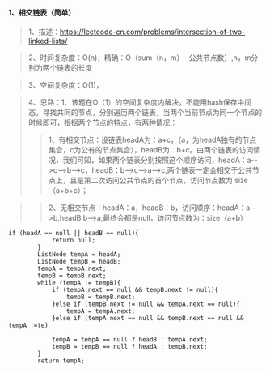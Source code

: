 #### 1、相交链表（简单）
> 1、描述：https://leetcode-cn.com/problems/intersection-of-two-linked-lists/

> 2、时间复杂度：O(n)，精确：O（sum（n，m）- 公共节点数）,n，m分别为两个链表的长度

> 3、空间复杂度：O(1)，

> 4、思路：1、该题在O（1）的空间复杂度内解决，不能用hash保存中间态，寻找共同的节点，分别遍历两个链表，当两个当前节点为同一个节点的时候即可，根据两个节点的特点，有两种情况：
>> 1、有相交节点：设链表headA为：a+c，（a，为headA独有的节点集合，c为公有的节点集合），headB为：b+c。由两个链表的访问情况，我们可知，如果两个链表分别按照这个顺序访问，headA：a-->c-->b-->c，headB：b-->c-->a-->c,两个链表一定会相交于公共节点上，且是第二次访问公共节点的首个节点，访问节点数为 size（a+b+c）；

>> 2、无相交节点：headA：a，headB：b，访问顺序：headA：a-->b,headB:b-->a,最终会都是null，访问节点数为：size（a+b）

```
if (headA == null || headB == null){
            return null;
        }
        ListNode tempA = headA;
        ListNode tempB = headB;
        tempA = tempA.next;
        tempB = tempB.next;
        while (tempA != tempB){
            if (tempA.next == null && tempB.next != null){
                tempB = tempB.next;
            }else if (tempB.next != null && tempA.next == null){
                tempA = tempA.next;
            }else if (tempA.next == null && tempB.next == null && tempA !=te)

            tempA = tempA == null ? headB : tempA.next;
            tempB = tempB == null ? headA : tempB.next;
        }
        return tempA;
```


